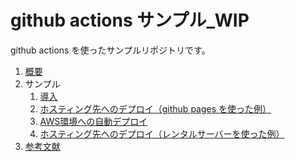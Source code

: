 # github actions サンプル\_WIP

github actions を使ったサンプルリポジトリです。

1. [概要](./docs/overview.md)
2. サンプル
   1. [導入](./docs/sample.md)
   2. [ホスティング先へのデプロイ（github pages を使った例）](./docs/deploy-pages.md)
   3. [AWS環境への自動デプロイ](./docs/aws-deploy.md)
   4. [ホスティング先へのデプロイ（レンタルサーバーを使った例）](./docs/deploy-server.md)
3. [参考文献](./docs/resources.md)
